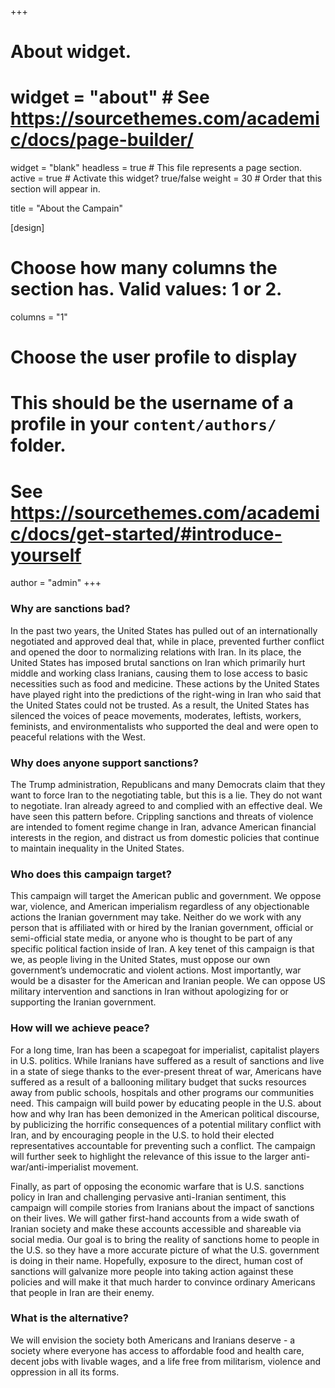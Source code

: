 +++
# About widget.
# widget = "about"  # See https://sourcethemes.com/academic/docs/page-builder/
widget = "blank"
headless = true  # This file represents a page section.
active = true  # Activate this widget? true/false
weight = 30  # Order that this section will appear in.

title = "About the Campain"

[design]
  # Choose how many columns the section has. Valid values: 1 or 2.
  columns = "1"

# Choose the user profile to display
# This should be the username of a profile in your `content/authors/` folder.
# See https://sourcethemes.com/academic/docs/get-started/#introduce-yourself
author = "admin"
+++
### Why are sanctions bad?

In the past two years, the United States has pulled out of an internationally negotiated and approved deal that, while in place, prevented further conflict and opened the door to normalizing relations with Iran. In its place, the United States has imposed brutal sanctions on Iran which primarily hurt middle and working class Iranians, causing them to lose access to basic necessities such as food and medicine. These actions by the United States have played right into the predictions of the right-wing in Iran who said that the United States could not be trusted. As a result, the United States has silenced the voices of peace movements, moderates, leftists, workers, feminists, and environmentalists who supported the deal and were open to peaceful relations with the West. 

### Why does anyone support sanctions? 

The Trump administration, Republicans and many Democrats claim that they want to force Iran to the negotiating table, but this is a lie. They do not want to negotiate. Iran already agreed to and complied with an effective deal. We have seen this pattern before. Crippling sanctions and threats of violence are intended to foment regime change in Iran, advance American financial interests in the region, and distract us from domestic policies that continue to maintain inequality in the United States.

### Who does this campaign target?

This campaign will target the American public and government. We oppose war, violence, and American imperialism regardless of any objectionable actions the Iranian government may take. Neither do we work with any person that is affiliated with or hired by the Iranian government, official or semi-official state media, or anyone who is thought to be part of any specific political faction inside of Iran. A key tenet of this campaign is that we, as people living in the United States, must oppose our own government’s undemocratic and violent actions. Most importantly, war would be a disaster for the American and Iranian people. We can oppose US military intervention and sanctions in Iran without apologizing for or supporting the Iranian government.


### How will we achieve peace?

For a long time, Iran has been a scapegoat for imperialist, capitalist players in U.S. politics. While Iranians have suffered as a result of sanctions and live in a state of siege thanks to the ever-present threat of war, Americans have suffered as a result of a ballooning military budget that sucks resources away from public schools, hospitals and other programs our communities need. This campaign will build power by educating people in the U.S. about how and why Iran has been demonized in the American political discourse, by publicizing the horrific consequences of a potential military conflict with Iran, and by encouraging people in the U.S. to hold their elected representatives accountable for preventing such a conflict. The campaign will further seek to highlight the relevance of this issue to the larger anti-war/anti-imperialist movement. 

Finally, as part of opposing the economic warfare that is U.S. sanctions policy in Iran and challenging pervasive anti-Iranian sentiment, this campaign will compile stories from Iranians about the impact of sanctions on their lives. We will gather first-hand accounts from a wide swath of Iranian society and make these accounts accessible and shareable via social media. Our goal is to bring the reality of sanctions home to people in the U.S. so they have a more accurate picture of what the U.S. government is doing in their name. Hopefully, exposure to the direct, human cost of sanctions will galvanize more people into taking action against these policies and will make it that much harder to convince ordinary Americans that people in Iran are their enemy. 

### What is the alternative? 

We will envision the society both Americans and Iranians deserve - a society where everyone has access to  affordable food and health care, decent jobs with livable wages, and a life free from militarism, violence and oppression in all its forms.


